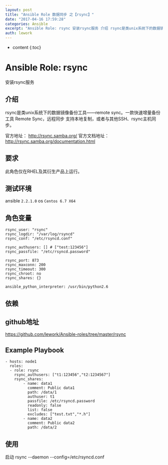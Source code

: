 ```yaml
---
layout: post
title: "Ansible Role 数据同步 之【rsync】"
date: "2017-04-16 17:59:28"
categories: Ansible
excerpt: "Ansible Role: rsync 安装rsync服务 介绍 rsync是类unix系统下的数据镜像备份工具——remote sync。一款..."
auth: lework
---
```

* content
{:toc}

# Ansible Role: rsync

安装rsync服务

## 介绍
rsync是类unix系统下的数据镜像备份工具——remote sync。一款快速增量备份工具 Remote Sync，远程同步 支持本地复制，或者与其他SSH、rsync主机同步。

官方地址： http://rsync.samba.org/
官方文档地址：http://rsync.samba.org/documentation.html

## 要求

此角色仅在RHEL及其衍生产品上运行。

## 测试环境

ansible `2.2.1.0`
os `Centos 6.7 X64`

## 角色变量
	rsync_user: "rsync"
	rsync_logdir: "/var/log/rsyncd"
	rsync_conf: "/etc/rsyncd.conf"

	rsync_authusers: [] # ["test:123456"]
	rsync_passfile: "/etc/rsyncd.password"

	rsync_port: 873
	rsync_maxconn: 200
	rsync_timeout: 300
	rsync_chroot: no
	rsync_shares: {}

	ansible_python_interpreter: /usr/bin/python2.6

## 依赖


## github地址
https://github.com/lework/Ansible-roles/tree/master/rsync

## Example Playbook

	- hosts: node1
	  roles:
	  - role: rsync
		rsync_authusers: ["t1:123456","t2:1234567"]
		rsync_shares:
			- name: data1
			  comment: Public data1
			  path: /data/1
			  authuser: t1
			  passfile: /etc/rsyncd.password
			  readonly: false
			  list: false
			  excludes: ["test.txt","*.h"]
			- name: data2
			  comment: Public data2
			  path: /data/2

## 使用
启动 rsync --daemon --config=/etc/rsyncd.conf
